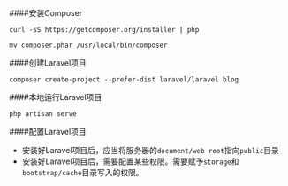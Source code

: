####安装Composer

```
curl -sS https://getcomposer.org/installer | php

mv composer.phar /usr/local/bin/composer
```

####创建Laravel项目

```
composer create-project --prefer-dist laravel/laravel blog
```

####本地运行Laravel项目

```
php artisan serve
```

####配置Laravel项目


* 安装好Laravel项目后，应当将服务器的`document/web root`指向`public`目录
* 安装好Laravel项目后，需要配置某些权限。需要赋予`storage`和`bootstrap/cache`目录写入的权限。







































